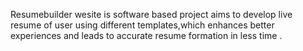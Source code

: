 Resumebuilder wesite is software based project aims to develop live resume of user using different templates,which enhances better experiences and leads to accurate resume formation in less time . 
